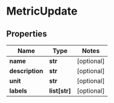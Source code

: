 # MetricUpdate

## Properties
Name | Type | Notes
------------ | ------------- | -------------
**name** | **str** | [optional] 
**description** | **str** | [optional] 
**unit** | **str** | [optional] 
**labels** | **list[str]** | [optional] 


